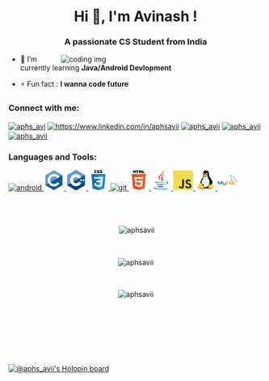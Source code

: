 <h1 align="center">Hi 👋, I'm Avinash !</h1>
<h3 align="center"><b>A passionate CS Student from India</b></h3>

<img src="https://user-images.githubusercontent.com/55389276/140866485-8fb1c876-9a8f-4d6a-98dc-08c4981eaf70.gif"
    alt="coding img" align="right" width="400px">

- 🌱 I’m currently learning **Java/Android Devlopment**

- ⚡ Fun fact : **I wanna code future**

<h3 align="left">Connect with me:</h3>
<p align="left">
    <a href="https://twitter.com/aphs_aviii" target="blank"><img align="center"
            src="https://www.vectorlogo.zone/logos/twitter/twitter-official.svg"
            alt="aphs_avi" height="30" width="40" /></a>
    <a href="https://www.linkedin.com/in/aphsavii" target="blank"><img
            align="center"
            src="https://www.vectorlogo.zone/logos/linkedin/linkedin-tile.svg"
            alt="https://www.linkedin.com/in/aphsavii" height="30" width="40" /></a>
    <a href="https://www.codechef.com/users/aphs_avii" target="blank"><img align="center"
            src="https://cdn.jsdelivr.net/npm/simple-icons@3.1.0/icons/codechef.svg" alt="aphs_avii" height="30"
            width="40" /></a>
    <a href="https://www.hackerrank.com/aphs_avii" target="blank"><img align="center"
            src="https://vectorwiki.com/images/gfcQJ__hackerrank.svg"
            alt="aphs_avii" height="30" width="40" /></a>
    <a href="https://www.leetcode.com/aphs_avii" target="blank"><img align="center"
            src="https://iconape.com/wp-content/png_logo_vector/leetcode-logo-white-no-text.png"
            alt="aphs_avii" height="30" width="40" /></a>
</p>

<h3 align="left">Languages and Tools:</h3>
<p align="left"> <a href="https://developer.android.com" target="_blank" rel="noreferrer"> <img
            src="https://www.vectorlogo.zone/logos/android/android-icon.svg"
            alt="android" width="40" height="40" /> </a> <a href="https://www.cprogramming.com/" target="_blank"
        rel="noreferrer"> <img src="https://raw.githubusercontent.com/devicons/devicon/master/icons/c/c-original.svg"
            alt="c" width="40" height="40" /> </a> <a href="https://www.w3schools.com/cpp/" target="_blank"
        rel="noreferrer"> <img
            src="https://raw.githubusercontent.com/devicons/devicon/master/icons/cplusplus/cplusplus-original.svg"
            alt="cplusplus" width="40" height="40" /> </a> <a href="https://www.w3schools.com/css/" target="_blank"
        rel="noreferrer"> <img
            src="https://raw.githubusercontent.com/devicons/devicon/master/icons/css3/css3-original-wordmark.svg"
            alt="css3" width="40" height="40" /> </a> <a href="https://git-scm.com/" target="_blank" rel="noreferrer">
        <img src="https://www.vectorlogo.zone/logos/git-scm/git-scm-icon.svg" alt="git" width="40" height="40" /> </a>
    <a href="https://www.w3.org/html/" target="_blank" rel="noreferrer"> <img
            src="https://raw.githubusercontent.com/devicons/devicon/master/icons/html5/html5-original-wordmark.svg"
            alt="html5" width="40" height="40" /> </a> <a href="https://www.java.com" target="_blank" rel="noreferrer">
        <img src="https://raw.githubusercontent.com/devicons/devicon/master/icons/java/java-original.svg" alt="java"
            width="40" height="40" /> </a> <a href="https://developer.mozilla.org/en-US/docs/Web/JavaScript"
        target="_blank" rel="noreferrer"> <img
            src="https://raw.githubusercontent.com/devicons/devicon/master/icons/javascript/javascript-original.svg"
            alt="javascript" width="40" height="40" /> </a> <a href="https://www.linux.org/" target="_blank"
        rel="noreferrer"> <img
            src="https://raw.githubusercontent.com/devicons/devicon/master/icons/linux/linux-original.svg" alt="linux"
            width="40" height="40" /> </a> <a href="https://www.mysql.com/" target="_blank" rel="noreferrer"> <img
            src="https://raw.githubusercontent.com/devicons/devicon/master/icons/mysql/mysql-original-wordmark.svg"
            alt="mysql" width="40" height="40" /> </a>
   <br><br>   <br><br>    


</p>
<center>
<p align= "center">&nbsp;<img align="center"
        src="https://github-readme-stats.vercel.app/api?username=aphsavii&show_icons=true&locale=en" alt="aphsavii" />
</p>
   <br>

<p align= "center"><img align="center" src="https://github-readme-streak-stats.herokuapp.com/?user=aphsavii&" alt="aphsavii" /></p>
   <br>

<p align= "center"><img align="center"
        src="https://github-readme-stats.vercel.app/api/top-langs?username=aphsavii&show_icons=true&locale=en&layout=compact"
        alt="aphsavii" /></p>


</center>


   <br><br>
   <br><br>
   <br><br>



[![@aphs_avii's Holopin board](https://holopin.io/api/user/board?user=aphs_avii)](https://holopin.io@aphs_avii)
